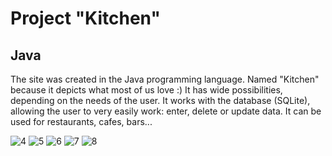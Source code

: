 # Project "Kitchen"

## Java
The site was created in the Java programming language. Named "Kitchen" because it depicts what most of us love :)
It has wide possibilities, depending on the needs of the user. It works with the database (SQLite), allowing the user to very easily work: enter, delete or update data.
It can be used for restaurants, cafes, bars...

![4](https://github.com/MickyNM/beginning/assets/140019715/3a773d77-7ca5-412f-93d1-410a05a16f5b)
![5](https://github.com/MickyNM/beginning/assets/140019715/c6a0cc6a-6402-457a-a08f-0ddb34e62ec3)
![6](https://github.com/MickyNM/beginning/assets/140019715/dffed648-8324-4b5c-8e79-c5d0984c2851)
![7](https://github.com/MickyNM/beginning/assets/140019715/f4738fab-95af-4309-86d4-c0a397253119)
![8](https://github.com/MickyNM/beginning/assets/140019715/15599055-b648-450f-8e79-75d336accfe7)
